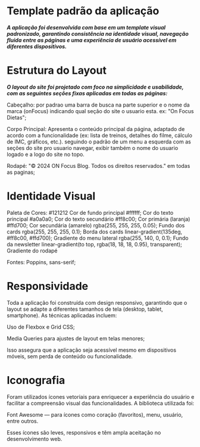 # Template padrão da aplicação

***A aplicação foi desenvolvida com base em um template visual padronizado, garantindo consistência na identidade visual, navegação fluida entre as páginas e uma experiência de usuário acessível em diferentes dispositivos.*** 

# Estrutura do Layout
***O layout do site foi projetado com foco na simplicidade e usabilidade, com as seguintes seções fixas aplicadas em todas as páginas:***

Cabeçalho: por padrao uma barra de busca na parte superior e o nome da marca (onFocus) indicando qual seção do site o usuario esta. ex: "On Focus Dietas";

Corpo Principal: Apresenta o conteúdo principal da página, adaptado de acordo com a funcionalidade (ex: lista de treinos, detalhes do filme, cálculo de IMC, gráficos, etc.). seguindo o padrão de um menu a esquerda com as seções do site pro usuario navegar, exibir também o nome do usuario logado e a logo do site no topo.  

Rodapé: "© 2024 ON Focus Blog. Todos os direitos reservados." em todas as paginas;

# Identidade Visual
Paleta de Cores:
#121212                       Cor de fundo principal 
#ffffff;                      Cor do texto principal
#a0a0a0;                      Cor do texto secundário
#ff8c00;                      Cor primária (laranja) 
#ffd700;                      Cor secundária (amarelo) 
rgba(255, 255, 255, 0.05);    Fundo dos cards
rgba(255, 255, 255, 0.1);     Borda dos cards
linear-gradient(135deg, #ff8c00, #ffd700);        Gradiente do menu lateral
rgba(255, 140, 0, 0.1);       Fundo da newsletter
linear-gradient(to top, rgba(18, 18, 18, 0.95), transparent); Gradiente do rodapé


Fontes:
Poppins, sans-serif;


# Responsividade
Toda a aplicação foi construída com design responsivo, garantindo que o layout se adapte a diferentes tamanhos de tela (desktop, tablet, smartphone).
As técnicas aplicadas incluem:

Uso de Flexbox e Grid CSS;

Media Queries para ajustes de layout em telas menores;

Isso assegura que a aplicação seja acessível mesmo em dispositivos móveis, sem perda de conteúdo ou funcionalidade.


# Iconografia
Foram utilizados ícones vetoriais para enriquecer a experiência do usuário e facilitar a compreensão visual das funcionalidades.
A biblioteca utilizada foi:

Font Awesome — para ícones como coração (favoritos), menu, usuário, entre outros.

Esses ícones são leves, responsivos e têm ampla aceitação no desenvolvimento web.


